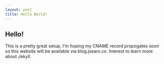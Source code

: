 ```yaml
---
layout: post
title: Hello World!
---
```


## Hello!

This is a pretty great setup, I'm hoping my CNAME record propogates soon so this website will be available via blog.jsears.co. Interest to learn more about Jekyll.
